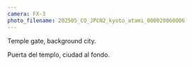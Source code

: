 ```yaml
---
camera: FX-3
photo_filename: 202505_CO_JPCN2_kyoto_atami_000020060006
---
```


Temple gate, background city.

Puerta del templo, ciudad al fondo.

